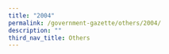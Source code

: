 ```yaml
---
title: "2004"
permalink: /government-gazette/others/2004/
description: ""
third_nav_title: Others
---
```

